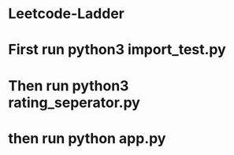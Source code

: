 # Leetcode-Ladder

# First run python3 import_test.py
# Then run python3 rating_seperator.py
# then run python app.py